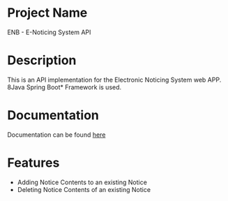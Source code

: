 # Project Name 
ENB - E-Noticing System API
# Description
This is an API implementation for the Electronic Noticing System web APP.
8Java Spring Boot* Framework is used.

# Documentation
Documentation can be found [here](https://tibebu-es.github.io/enb-api/)

# Features
* Adding Notice Contents to an existing Notice
* Deleting Notice Contents of an  existing Notice
